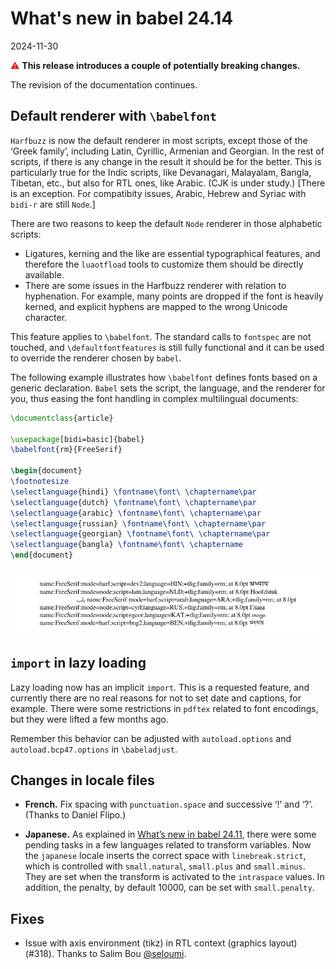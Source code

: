 # What's new in babel 24.14

2024-11-30

<span style="color:red;">⚠</span> **This release introduces a couple of
potentially breaking changes.**

The revision of the documentation continues.

## Default renderer with `\babelfont`

`Harfbuzz` is now the default renderer in most scripts, except those of
the ‘Greek family’, including Latin, Cyrillic, Armenian and Georgian.
In the rest of scripts, if there is any change in the result it should
be for the better. This is particularly true for the Indic scripts,
like Devanagari, Malayalam, Bangla, Tibetan, etc., but also for RTL
ones, like Arabic. (CJK is under study.) [There is an exception. For
compatibity issues, Arabic, Hebrew and Syriac with `bidi-r` are still
`Node`.]

There are two reasons to keep the default `Node` renderer in
those alphabetic scripts:
* Ligatures, kerning and the like are essential typographical features,
  and therefore the `luaotfload` tools to customize them should be
  directly available.
* There are some issues in the Harfbuzz renderer with relation to
  hyphenation. For example, many points are dropped if the font is
  heavily kerned, and explicit hyphens are mapped to the wrong Unicode
  character.

This feature applies to `\babelfont`. The standard calls to `fontspec`
are not touched, and `\defaultfontfeatures` is still fully functional
and it can be used to override the renderer chosen by `babel`.

The following example illustrates how `\babelfont` defines fonts based
on a generic declaration. `Babel` sets the script, the language, and
the renderer for you, thus easing the font handling in complex
multilingual documents:
```tex
\documentclass{article}

\usepackage[bidi=basic]{babel}
\babelfont{rm}{FreeSerif}

\begin{document}
\footnotesize
\selectlanguage{hindi} \fontname\font\ \chaptername\par
\selectlanguage{dutch} \fontname\font\ \chaptername\par
\selectlanguage{arabic} \fontname\font\ \chaptername\par
\selectlanguage{russian} \fontname\font\ \chaptername\par
\selectlanguage{georgian} \fontname\font\ \chaptername\par
\selectlanguage{bangla} \fontname\font\ \chaptername
\end{document}
```

![](../media/renderer-node-harf.png)

## `import` in lazy loading

Lazy loading now has an implicit `import`. This is a requested feature,
and currently there are no real reasons for not to set date and
captions, for example. There were some restrictions in `pdftex` related
to font encodings, but they were lifted a few months ago.

Remember this behavior can be adjusted with `autoload.options` and
`autoload.bcp47.options` in `\babeladjust`.

## Changes in locale files

* **French.** Fix spacing with `punctuation.space` and successive ‘!’ and
  ‘?’. (Thanks to Daniel Flipo.)

* **Japanese.** As explained in [What’s new in babel
  24.11](https://latex3.github.io/babel/news/whats-new-in-babel-24.11.html),
  there were some pending tasks in a few languages related to transform
  variables. Now the `japanese` locale inserts the correct space with
  `linebreak.strict`, which is controlled with `small.natural`,
  `small.plus` and `small.minus`. They are set when the transform is
  activated to the `intraspace` values. In addition, the penalty, by
  default 10000, can be set with `small.penalty`.
  
## Fixes

* Issue with axis environment (tikz) in RTL context (graphics layout)
  (#318). Thanks to Salim Bou [@seloumi](https://github.com/seloumi).

